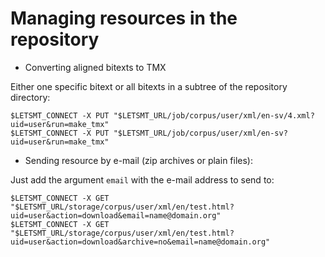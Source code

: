 
# Managing resources in the repository


* Converting aligned bitexts to TMX

Either one specific bitext or all bitexts in a subtree of the repository directory:

```
$LETSMT_CONNECT -X PUT "$LETSMT_URL/job/corpus/user/xml/en-sv/4.xml?uid=user&run=make_tmx"
$LETSMT_CONNECT -X PUT "$LETSMT_URL/job/corpus/user/xml/en-sv?uid=user&run=make_tmx"
```



* Sending resource by e-mail (zip archives or plain files):

Just add the argument `email` with the e-mail address to send to:

```
$LETSMT_CONNECT -X GET "$LETSMT_URL/storage/corpus/user/xml/en/test.html?uid=user&action=download&email=name@domain.org"
$LETSMT_CONNECT -X GET "$LETSMT_URL/storage/corpus/user/xml/en/test.html?uid=user&action=download&archive=no&email=name@domain.org"
```
